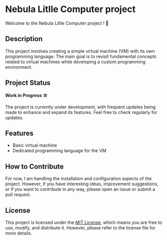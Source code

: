 # Nebula Litlle Computer project

Welcome to the Nebula Litlle Computer project ! 🚀

## Description

This project involves creating a simple virtual machine (VM) with its own programming language. The main goal is to revisit fundamental concepts related to virtual machines while developing a custom programming environment.

## Project Status

**Work in Progress** 🛠️

The project is currently under development, with frequent updates being made to enhance and expand its features. Feel free to check regularly for updates.

## Features

- Basic virtual machine
- Dedicated programming language for the VM

## How to Contribute

For now, I am handling the installation and configuration aspects of the project. However, if you have interesting ideas, improvement suggestions, or if you want to contribute in any way, please open an issue or submit a pull request.

## License

This project is licensed under the [MIT License](LICENSE), which means you are free to use, modify, and distribute it. However, please refer to the license file for more details.

